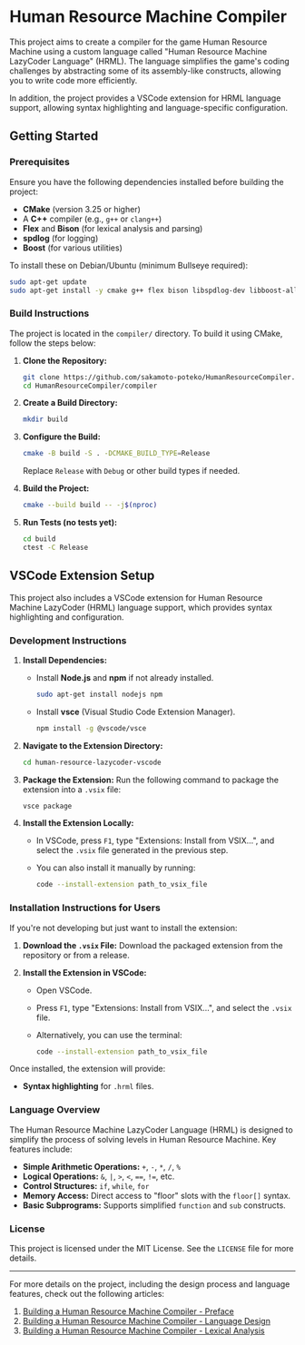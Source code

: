 # Human Resource Machine Compiler

This project aims to create a compiler for the game Human Resource Machine using a custom language called "Human Resource Machine LazyCoder Language" (HRML). The language simplifies the game's coding challenges by abstracting some of its assembly-like constructs, allowing you to write code more efficiently. 

In addition, the project provides a VSCode extension for HRML language support, allowing syntax highlighting and language-specific configuration.

## Getting Started

### Prerequisites

Ensure you have the following dependencies installed before building the project:

- **CMake** (version 3.25 or higher)
- A **C++** compiler (e.g., `g++` or `clang++`)
- **Flex** and **Bison** (for lexical analysis and parsing)
- **spdlog** (for logging)
- **Boost** (for various utilities)

To install these on Debian/Ubuntu (minimum Bullseye required):

```bash
sudo apt-get update
sudo apt-get install -y cmake g++ flex bison libspdlog-dev libboost-all-dev
```

### Build Instructions

The project is located in the `compiler/` directory. To build it using CMake, follow the steps below:

1. **Clone the Repository:**
   ```bash
   git clone https://github.com/sakamoto-poteko/HumanResourceCompiler.git
   cd HumanResourceCompiler/compiler
   ```

2. **Create a Build Directory:**
   ```bash
   mkdir build
   ```

3. **Configure the Build:**
   ```bash
   cmake -B build -S . -DCMAKE_BUILD_TYPE=Release
   ```
   Replace `Release` with `Debug` or other build types if needed.

4. **Build the Project:**
   ```bash
   cmake --build build -- -j$(nproc)
   ```

5. **Run Tests (no tests yet):**
   ```bash
   cd build
   ctest -C Release
   ```

## VSCode Extension Setup

This project also includes a VSCode extension for Human Resource Machine LazyCoder (HRML) language support, which provides syntax highlighting and configuration.

### Development Instructions

1. **Install Dependencies:**
   - Install **Node.js** and **npm** if not already installed.

     ```bash
     sudo apt-get install nodejs npm
     ```

   - Install **vsce** (Visual Studio Code Extension Manager).

     ```bash
     npm install -g @vscode/vsce
     ```

2. **Navigate to the Extension Directory:**
   ```bash
   cd human-resource-lazycoder-vscode
   ```

3. **Package the Extension:**
   Run the following command to package the extension into a `.vsix` file:

   ```bash
   vsce package
   ```

4. **Install the Extension Locally:**
   - In VSCode, press `F1`, type "Extensions: Install from VSIX...", and select the `.vsix` file generated in the previous step.
   - You can also install it manually by running:

     ```bash
     code --install-extension path_to_vsix_file
     ```

### Installation Instructions for Users

If you're not developing but just want to install the extension:

1. **Download the `.vsix` File:**
   Download the packaged extension from the repository or from a release.

2. **Install the Extension in VSCode:**
   - Open VSCode.
   - Press `F1`, type "Extensions: Install from VSIX...", and select the `.vsix` file.
   - Alternatively, you can use the terminal:

     ```bash
     code --install-extension path_to_vsix_file
     ```

Once installed, the extension will provide:
- **Syntax highlighting** for `.hrml` files.

### Language Overview

The Human Resource Machine LazyCoder Language (HRML) is designed to simplify the process of solving levels in Human Resource Machine. Key features include:

- **Simple Arithmetic Operations:** `+`, `-`, `*`, `/`, `%`
- **Logical Operations:** `&`, `|`, `>`, `<`, `==`, `!=`, etc.
- **Control Structures:** `if`, `while`, `for`
- **Memory Access:** Direct access to "floor" slots with the `floor[]` syntax.
- **Basic Subprograms:** Supports simplified `function` and `sub` constructs.

### License

This project is licensed under the MIT License. See the `LICENSE` file for more details.

---

For more details on the project, including the design process and language features, check out the following articles:

1. [Building a Human Resource Machine Compiler - Preface](#)
2. [Building a Human Resource Machine Compiler - Language Design](#)
3. [Building a Human Resource Machine Compiler - Lexical Analysis](#)